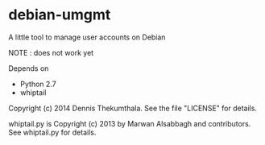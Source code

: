debian-umgmt
=================================================

A little tool to manage user accounts on Debian

NOTE : does not work yet

Depends on

- Python 2.7
- whiptail

Copyright (c) 2014 Dennis Thekumthala. See the file "LICENSE" for details.

whiptail.py is Copyright (c) 2013 by Marwan Alsabbagh and contributors. See whiptail.py for details.


